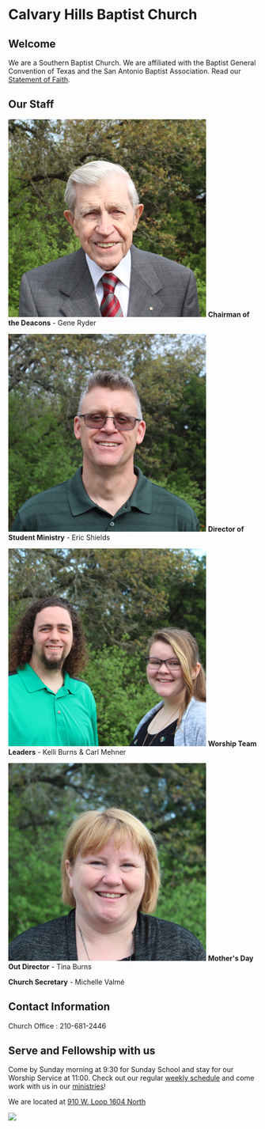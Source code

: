 # Calvary Hills Baptist Church
## Welcome
We are a Southern Baptist Church. We are affiliated with the Baptist General Convention of Texas and the San Antonio Baptist Association. Read our [Statement of Faith](http://www.sbc.net/bfm2000/bfm2000.asp).

## Our Staff

![Chairman of the Deacons](./images/deacon.png "Gene Ryder") **Chairman of the Deacons** - Gene Ryder

![Director of Student Ministry](./images/youth.png "Eric Shields") **Director of Student Ministry** - Eric Shields

![Worship Team Leaders](./images/music.png "Kelli Burns & Carl Mehner") **Worship Team Leaders** - Kelli Burns & Carl Mehner

![Mother's Day Out Director](./images/mdo.png "Tina Burns") **Mother's Day Out Director** - Tina Burns

**Church Secretary** - Michelle Valmé

## Contact Information

Church Office : 210-681-2446


## Serve and Fellowship with us
Come by Sunday morning at 9:30 for Sunday School and stay for our Worship Service at 11:00. 
Check out our regular [weekly schedule](cal.md) and come work with us in our [ministries](ministries.md)!

We are located at [910 W. Loop 1604 North](https://goo.gl/maps/YCmg9fCGHXT2)

![](map.svg)
